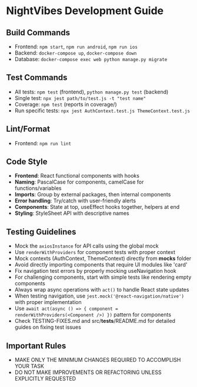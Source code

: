 # NightVibes Development Guide

## Build Commands
- Frontend: `npm start`, `npm run android`, `npm run ios`
- Backend: `docker-compose up`, `docker-compose down`
- Database: `docker-compose exec web python manage.py migrate`

## Test Commands
- All tests: `npm test` (frontend), `python manage.py test` (backend)
- Single test: `npx jest path/to/test.js -t "test name"`
- Coverage: `npm test` (reports in coverage/)
- Run specific tests: `npx jest AuthContext.test.js ThemeContext.test.js`

## Lint/Format
- Frontend: `npm run lint`

## Code Style
- **Frontend**: React functional components with hooks
- **Naming**: PascalCase for components, camelCase for functions/variables
- **Imports**: Group by external packages, then internal components
- **Error handling**: Try/catch with user-friendly alerts
- **Components**: State at top, useEffect hooks together, helpers at end
- **Styling**: StyleSheet API with descriptive names

## Testing Guidelines
- Mock the `axiosInstance` for API calls using the global mock
- Use `renderWithProviders` for component tests with proper context
- Mock contexts (AuthContext, ThemeContext) directly from __mocks__ folder
- Avoid directly importing components that require UI modules like 'card'
- Fix navigation test errors by properly mocking useNavigation hook
- For challenging components, start with simple tests like rendering empty components
- Always wrap async operations with `act()` to handle React state updates
- When testing navigation, use `jest.mock('@react-navigation/native')` with proper implementation
- Use `await act(async () => { component = renderWithProviders(<Component />) })` pattern for components
- Check TESTING-FIXES.md and src/__tests__/README.md for detailed guides on fixing test issues

## Important Rules
- MAKE ONLY THE MINIMUM CHANGES REQUIRED TO ACCOMPLISH YOUR TASK
- DO NOT MAKE IMPROVEMENTS OR REFACTORING UNLESS EXPLICITLY REQUESTED